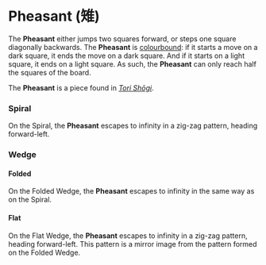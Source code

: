 # Pheasant (&#x96c9;)

The **Pheasant** either jumps two squares forward, or steps one
square diagonally backwards. The **Pheasant** is
[colourbound](#wiki:Glossary_of_chess#Colorbound): if it
starts a move on a dark square, it ends the move on a dark square.
And if it starts on a light square, it ends on a light square. As such,
the **Pheasant** can only reach half the squares of the board.

The **Pheasant** is a piece found in [*Tori Sh&#x14d;gi*](#wiki:Tori_Shogi).

### Spiral

On the Spiral, the **Pheasant** escapes to infinity in a zig-zag
pattern, heading forward-left.

### Wedge

#### Folded

On the Folded Wedge, the **Pheasant** escapes to infinity in the
same way as on the Spiral.

#### Flat

On the Flat Wedge, the **Pheasant** escapes to infinity in a zig-zag
pattern, heading forward-left. This pattern is a mirror image
from the pattern formed on the Folded Wedge.

<div class = 'trapped' data-piece = 'pheasant'></div>
<div class = 'boxset'  data-sets  = 'tori_shogi'></div>
